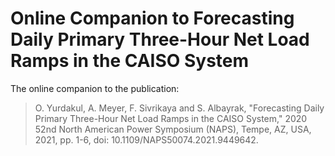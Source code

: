 # Online Companion to Forecasting Daily Primary Three-Hour Net Load Ramps in the CAISO System
The online companion to the publication:

> O. Yurdakul, A. Meyer, F. Sivrikaya and S. Albayrak, "Forecasting Daily Primary Three-Hour Net Load Ramps in the CAISO System," 2020 52nd North American Power Symposium (NAPS), Tempe, AZ, USA, 2021, pp. 1-6, doi: 10.1109/NAPS50074.2021.9449642.
